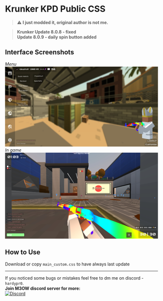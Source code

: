 # Krunker KPD Public CSS
> ⚠️ **I just modded it, original author is not me.**

> **Krunker Update 8.0.8 - fixed**  
> **Update 8.0.9 - daily spin button added**

## Interface Screenshots
*Menu*
 ![Menu](https://github.com/deusVult69/kpd-public-css/blob/main/screenshots/menu.jpg?raw=true "Menu")
 *In game*
 ![In game](https://github.com/deusVult69/kpd-public-css/blob/main/screenshots/in-game.jpg?raw=true "In game ui")

## How to Use
Download or copy `main_custom.css` to have always last update

---
If you noticed some bugs or mistakes feel free to dm me on discord - `hardypr0`.  
**Join M3OW discord server for more:**  
[![Discord](https://img.shields.io/badge/m3ow_Discord-7289DA?style=for-the-badge&logo=discord)](https://discord.gg/WMS4NBsy4G)
